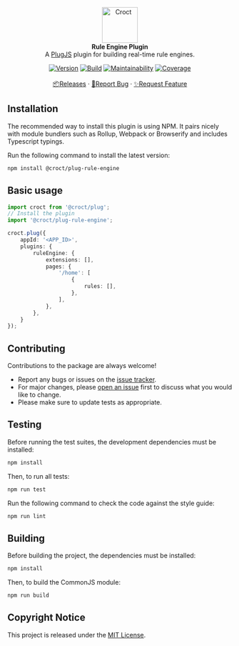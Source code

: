 <p align="center">
    <a href="https://croct.com">
        <img src="https://cdn.croct.io/brand/logo/repo-icon-green.svg" alt="Croct" height="80"/>
    </a>
    <br />
    <strong>Rule Engine Plugin</strong>
    <br />
    A <a href="https://github.com/croct-tech/plug-js">PlugJS</a> plugin for building real-time rule engines.
</p>
<p align="center">
    <a href="https://www.npmjs.com/package/@croct/plug-rule-engine"><img alt="Version" src="https://img.shields.io/npm/v/@croct/plug-rule-engine" /></a>
    <a href="https://github.com/croct-tech/plug-rule-engine-js/actions?query=workflow%3AValidations"><img alt="Build" src="https://github.com/croct-tech/plug-rule-engine-js/workflows/Validations/badge.svg" /></a>
    <a href="https://codeclimate.com/repos/5ec316febbe94901a2004112/maintainability"><img alt="Maintainability" src="https://api.codeclimate.com/v1/badges/e44b079b623b649bd907/maintainability" /></a>
    <a href="https://codeclimate.com/repos/5ec316febbe94901a2004112/test_coverage"><img alt="Coverage" src="https://api.codeclimate.com/v1/badges/e44b079b623b649bd907/test_coverage" /></a>
    <br />
    <br />
    <a href="https://github.com/croct-tech/plug-rule-engine-js/releases">📦Releases</a>
    ·
    <a href="https://github.com/croct-tech/plug-rule-engine-js/issues/new?labels=bug&template=bug-report.md">🐞Report Bug</a>
    ·
    <a href="https://github.com/croct-tech/plug-rule-engine-js/issues/new?labels=enhancement&template=feature-request.md">✨Request Feature</a>
</p>

## Installation

The recommended way to install this plugin is using NPM. It pairs nicely with module bundlers such as Rollup, Webpack or Browserify and includes Typescript typings.

Run the following command to install the latest version:

```sh
npm install @croct/plug-rule-engine
```

## Basic usage

```typescript
import croct from '@croct/plug';
// Install the plugin
import '@croct/plug-rule-engine';

croct.plug({
    appId: '<APP_ID>',
    plugins: {
        ruleEngine: {
            extensions: [],
            pages: {
                '/home': [
                    {
                        rules: [],
                    },
                ],
            },
        },
    }
});
```

## Contributing
Contributions to the package are always welcome! 

- Report any bugs or issues on the [issue tracker](https://github.com/croct-tech/plug-rule-engine-js/issues).
- For major changes, please [open an issue](https://github.com/croct-tech/plug-rule-engine-js/issues) first to discuss what you would like to change.
- Please make sure to update tests as appropriate.

## Testing

Before running the test suites, the development dependencies must be installed:

```sh
npm install
```

Then, to run all tests:

```sh
npm run test
```

Run the following command to check the code against the style guide:

```sh
npm run lint
```

## Building

Before building the project, the dependencies must be installed:

```sh
npm install
```

Then, to build the CommonJS module:

```sh
npm run build
```

## Copyright Notice

This project is released under the [MIT License](LICENSE).
